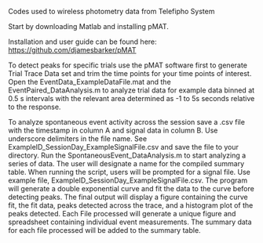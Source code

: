 Codes used to wireless photometry data from Telefipho System

Start by downloading Matlab and installing pMAT.

Installation and user guide can be found here: https://github.com/djamesbarker/pMAT 

To detect peaks for specific trials use the pMAT software first to generate Trial Trace Data set and trim the time points for your time points of interest. Open the EventData_ExampleDataFile.mat and the EventPaired_DataAnalysis.m to analyze trial data for example data binned at 0.5 s intervals with the relevant area determined as -1 to 5s seconds relative to the response.



To analyze spontaneous event activity across the session save a .csv file with the timestamp in column A and signal data in column B. Use underscore delimiters in the file name. See ExampleID_SessionDay_ExampleSignalFile.csv and save the file to your directory. Run the SpontaneousEvent_DataAnalysis.m to start analyzing a series of data. The user will designate a name for the compiled summary table. When running the script, users will be prompted for a signal file. Use example file, ExampleID_SessionDay_ExampleSignalFile.csv. The program will generate a double exponential curve and fit the data to the curve before detecting peaks. The final output will display a figure containing the curve fit, the fit data, peaks detected across the trace, and a histogram plot of the peaks detected. Each File processed will generate a unique figure and spreadsheet containing individual event measurements. The summary data for each file processed will be added to the summary table. 
